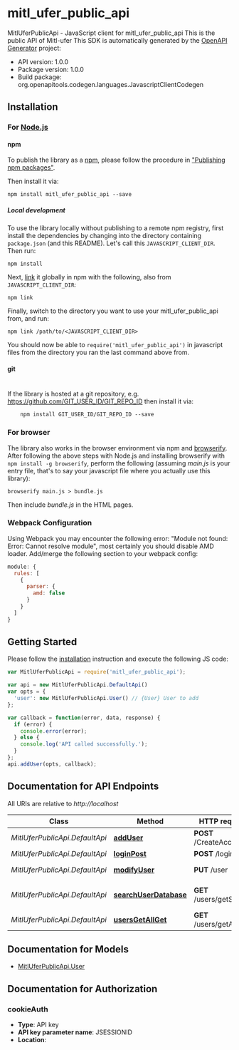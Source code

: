 # mitl_ufer_public_api

MitlUferPublicApi - JavaScript client for mitl_ufer_public_api
This is the public API of Mitl-ufer
This SDK is automatically generated by the [OpenAPI Generator](https://openapi-generator.tech) project:

- API version: 1.0.0
- Package version: 1.0.0
- Build package: org.openapitools.codegen.languages.JavascriptClientCodegen

## Installation

### For [Node.js](https://nodejs.org/)

#### npm

To publish the library as a [npm](https://www.npmjs.com/),
please follow the procedure in ["Publishing npm packages"](https://docs.npmjs.com/getting-started/publishing-npm-packages).

Then install it via:

```shell
npm install mitl_ufer_public_api --save
```

##### Local development

To use the library locally without publishing to a remote npm registry, first install the dependencies by changing 
into the directory containing `package.json` (and this README). Let's call this `JAVASCRIPT_CLIENT_DIR`. Then run:

```shell
npm install
```

Next, [link](https://docs.npmjs.com/cli/link) it globally in npm with the following, also from `JAVASCRIPT_CLIENT_DIR`:

```shell
npm link
```

Finally, switch to the directory you want to use your mitl_ufer_public_api from, and run:

```shell
npm link /path/to/<JAVASCRIPT_CLIENT_DIR>
```

You should now be able to `require('mitl_ufer_public_api')` in javascript files from the directory you ran the last 
command above from.

#### git
#
If the library is hosted at a git repository, e.g.
https://github.com/GIT_USER_ID/GIT_REPO_ID
then install it via:

```shell
    npm install GIT_USER_ID/GIT_REPO_ID --save
```

### For browser

The library also works in the browser environment via npm and [browserify](http://browserify.org/). After following
the above steps with Node.js and installing browserify with `npm install -g browserify`,
perform the following (assuming *main.js* is your entry file, that's to say your javascript file where you actually 
use this library):

```shell
browserify main.js > bundle.js
```

Then include *bundle.js* in the HTML pages.

### Webpack Configuration

Using Webpack you may encounter the following error: "Module not found: Error:
Cannot resolve module", most certainly you should disable AMD loader. Add/merge
the following section to your webpack config:

```javascript
module: {
  rules: [
    {
      parser: {
        amd: false
      }
    }
  ]
}
```

## Getting Started

Please follow the [installation](#installation) instruction and execute the following JS code:

```javascript
var MitlUferPublicApi = require('mitl_ufer_public_api');

var api = new MitlUferPublicApi.DefaultApi()
var opts = {
  'user': new MitlUferPublicApi.User() // {User} User to add
};

var callback = function(error, data, response) {
  if (error) {
    console.error(error);
  } else {
    console.log('API called successfully.');
  }
};
api.addUser(opts, callback);

```

## Documentation for API Endpoints

All URIs are relative to *http://localhost*

Class | Method | HTTP request | Description
------------ | ------------- | ------------- | -------------
*MitlUferPublicApi.DefaultApi* | [**addUser**](docs/DefaultApi.md#addUser) | **POST** /CreateAccount | adds an user
*MitlUferPublicApi.DefaultApi* | [**loginPost**](docs/DefaultApi.md#loginPost) | **POST** /login | Logs you in
*MitlUferPublicApi.DefaultApi* | [**modifyUser**](docs/DefaultApi.md#modifyUser) | **PUT** /user | changes your user
*MitlUferPublicApi.DefaultApi* | [**searchUserDatabase**](docs/DefaultApi.md#searchUserDatabase) | **GET** /users/getSearch | searches user Database
*MitlUferPublicApi.DefaultApi* | [**usersGetAllGet**](docs/DefaultApi.md#usersGetAllGet) | **GET** /users/getAll | Returns all users


## Documentation for Models

 - [MitlUferPublicApi.User](docs/User.md)


## Documentation for Authorization


### cookieAuth

- **Type**: API key
- **API key parameter name**: JSESSIONID
- **Location**: 

